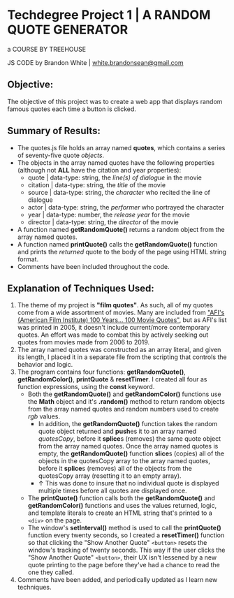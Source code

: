 # Techdegree Project 1 | A RANDOM QUOTE GENERATOR

a COURSE BY TREEHOUSE

JS CODE by Brandon White | white.brandonsean@gmail.com

## Objective:
The objective of this project was to create a web app that displays random famous quotes each time a button is clicked.

## Summary of Results:
* The quotes.js file holds an array named **quotes**, which contains a series of seventy-five quote _objects_.
* The objects in the array named quotes have the following properties (although not **ALL** have the citation and year properties):
    - quote | data-type: string, the _line(s) of dialogue_ in the movie
    - citation | data-type: string, the _title_ of the movie
    - source | data-type: string, the _character_ who recited the line of dialogue
    - actor | data-type: string, the _performer_ who portrayed the character
    - year | data-type: number, the _release year_ for the movie
    - director | data-type: string, the _director_ of the movie
* A function named **getRandomQuote()** returns a random object from the array named quotes.
* A function named **printQuote()** calls the **getRandomQuote()** function and prints the _returned_ quote to the body of the page using HTML string format.
* Comments have been included throughout the code.

## Explanation of Techniques Used:
1. The theme of my project is **"film quotes"**. As such, all of my quotes come from a wide assortment of movies. Many are included from ["AFI's (American Film Institute) 100 Years... 100 Movie Quotes"](https://www.afi.com/100years/quotes.aspx), but as AFI's list was printed in 2005, it doesn't include current/more contemporary quotes. An effort was made to combat this by actively seeking out quotes from movies made from 2006 to 2019.
2. The array named quotes was constructed as an array literal, and given its length, I placed it in a separate file from the scripting that controls the behavior and logic.
3. The program contains four functions: **getRandomQuote()**, **getRandomColor()**, **printQuote** & **resetTimer**. I created all four as function expressions, using the **const** keyword.
    - Both the **getRandomQuote()** and **getRandomColor()** functions use the **Math** object and it's **.random()** method to return random objects from the array named quotes and random numbers used to create _rgb_ values. 
        - In addition, the **getRandomQuote()** function takes the random quote object returned and **push**es it to an array named _quotesCopy_, before it **splice**s (removes) the same quote object from the array named quotes. Once the array named quotes is empty, the **getRandomQuote()** function **slice**s (copies) all of the objects in the quotesCopy array to the array named quotes, before it **splice**s (removes) all of the objects from the quotesCopy array (resetting it to an empty array).
        -  ↑ This was done to insure that no individual quote is displayed multiple times before all quotes are displayed once. 
    - The **printQuote()** function calls both the **getRandomQuote()** and **getRandomColor()** functions and uses the values returned, logic, and template literals to create an HTML string that's printed to a `<div>` on the page. 
    - The window's **setInterval()** method is used to call the **printQuote()** function every twenty seconds, so I created a **resetTimer()** function so that clicking the "Show Another Quote" `<button>` resets the window's tracking of twenty seconds. This way if the user clicks the "Show Another Quote" `<button>`, their UX isn't lessened by a new quote printing to the page before they've had a chance to read the one they called.
4. Comments have been added, and periodically updated as I learn new techniques. 
